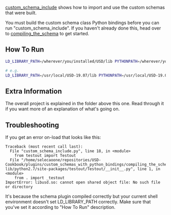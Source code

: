 [custom_schema_include](custom_schema_include.py) shows how to import and use
the custom schemas that were built.

You must build the custom schema class Python bindings before you can
run "custom_schema_include". If you haven't already done this, head over
to [compiling_the_schema](../compiling_the_schema) to get started.


## How To Run
```bash
LD_LIBRARY_PATH=/wherever/you/installed/USD/lib PYTHONPATH=/wherever/you/installed/USD/lib/python:`dirname $PWD`/compiling_the_schema/build/install/lib/python2.7/site-packages:$PYTHONPATH PXR_PLUGINPATH_NAME=`dirname $PWD`/compiling_the_schema/build/install/plugin/usd/testout/resources python custom_schema_include.py

# e.g.
LD_LIBRARY_PATH=/usr/local/USD-19.07/lib PYTHONPATH=/usr/local/USD-19.07/lib/python:`dirname $PWD`/compiling_the_schema/build/install/lib/python2.7/site-packages:$PYTHONPATH PXR_PLUGINPATH_NAME=`dirname $PWD`/compiling_the_schema/build/install/plugin/usd/testout/resources python custom_schema_include.py
```


## Extra Information
The overall project is explained in the folder above this one. Read
through it if you want more of an explanation of what's going on.


## Troubleshooting
If you get an error on-load that looks like this:

```
Traceback (most recent call last):
  File "custom_schema_include.py", line 18, in <module>
    from testout import Testout
  File "/home/selecaoone/repositories/USD-Cookbook/plugins/custom_schemas_with_python_bindings/compiling_the_schema/build/install/
lib/python2.7/site-packages/testout/Testout/__init__.py", line 1, in <module>
    from . import _testout
ImportError: libusd.so: cannot open shared object file: No such file or directory
```

It's because the schema plugin compiled correctly but your current shell
environment doesn't set LD_LIBRARY_PATH correctly. Make sure that you've
set it according to "How To Run" description.
